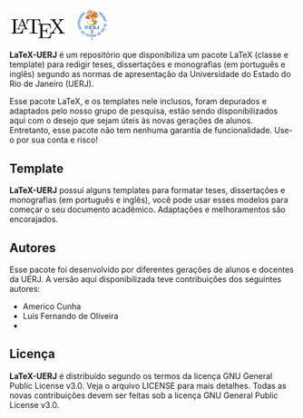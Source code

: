 <img src="logo/LaTeX_logo.png" width="20%"> &nbsp; &nbsp; <img src="logo/uerj_logo_cor.png" width="10%">

**LaTeX-UERJ** é um repositório que disponibiliza um pacote LaTeX (classe e template) para redigir teses, dissertações e monografias (em português e inglês) segundo as normas de apresentação da Universidade do Estado do Rio de Janeiro (UERJ).

Esse pacote LaTeX, e os templates nele inclusos, foram depurados e adaptados pelo nosso grupo de pesquisa, estão sendo disponibilizados aqui com o desejo que sejam úteis às novas gerações de alunos. Entretanto, esse pacote não tem nenhuma garantia de funcionalidade. Use-o por sua conta e risco!

## Template

**LaTeX-UERJ** possui alguns templates para formatar teses, dissertações e monografias (em português e inglês), você pode usar esses modelos para começar o seu documento acadêmico. Adaptações e melhoramentos são encorajados.

## Autores
Esse pacote foi desenvolvido por diferentes gerações de alunos e docentes da UERJ. A versão aqui disponibilizada teve contribuições dos seguintes autores:
- Americo Cunha
- Luís Fernando de Oliveira
- 

## Licença

**LaTeX-UERJ** é distribuído segundo os termos da licença GNU General Public License v3.0. Veja o arquivo LICENSE para mais detalhes. Todas as novas contribuições devem ser feitas sob a licença GNU General Public License v3.0.

